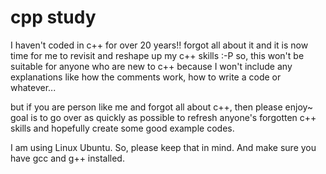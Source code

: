 cpp study
=========

I haven't coded in c++ for over 20 years!!  forgot all about it and it is now time for me to revisit and reshape up my c++ skills :-P
so, this won't be suitable for anyone who are new to c++ because I won't include any explanations like how the comments work, how to write a code or whatever...

but if you are person like me and forgot all about c++, then please enjoy~
goal is to go over as quickly as possible to refresh anyone's forgotten c++ skills and hopefully create some good example codes.

I am using Linux Ubuntu.  So, please keep that in mind.
And make sure you have gcc and g++ installed.
